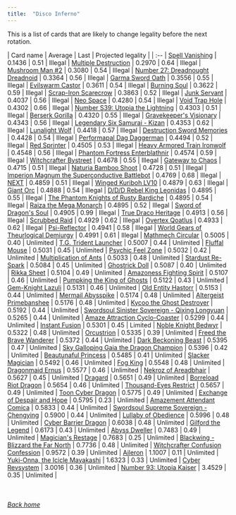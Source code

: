```yaml
---
title:  "Disco Inferno"
---
```


This is a list of cards that are likely to change legality before the next rotation.

| Card name | Average | Last | Projected legality |
| :-- |
[Spell Vanishing](https://db.ygoprodeck.com/card/?search=Spell%20Vanishing) | 0.1436 | 0.51 | Illegal |
[Multiple Destruction](https://db.ygoprodeck.com/card/?search=Multiple%20Destruction) | 0.2970 | 0.64 | Illegal |
[Mushroom Man #2](https://db.ygoprodeck.com/card/?search=Mushroom%20Man%20#2) | 0.3080 | 0.54 | Illegal |
[Number 27: Dreadnought Dreadnoid](https://db.ygoprodeck.com/card/?search=Number%2027:%20Dreadnought%20Dreadnoid) | 0.3364 | 0.56 | Illegal |
[Garma Sword Oath](https://db.ygoprodeck.com/card/?search=Garma%20Sword%20Oath) | 0.3556 | 0.55 | Illegal |
[Evilswarm Castor](https://db.ygoprodeck.com/card/?search=Evilswarm%20Castor) | 0.3611 | 0.54 | Illegal |
[Burning Soul](https://db.ygoprodeck.com/card/?search=Burning%20Soul) | 0.3622 | 0.59 | Illegal |
[Scrap-Iron Scarecrow](https://db.ygoprodeck.com/card/?search=Scrap-Iron%20Scarecrow) | 0.3863 | 0.52 | Illegal |
[Junk Servant](https://db.ygoprodeck.com/card/?search=Junk%20Servant) | 0.4037 | 0.56 | Illegal |
[Neo Space](https://db.ygoprodeck.com/card/?search=Neo%20Space) | 0.4280 | 0.54 | Illegal |
[Void Trap Hole](https://db.ygoprodeck.com/card/?search=Void%20Trap%20Hole) | 0.4302 | 0.66 | Illegal |
[Number S39: Utopia the Lightning](https://db.ygoprodeck.com/card/?search=Number%20S39:%20Utopia%20the%20Lightning) | 0.4303 | 0.51 | Illegal |
[Berserk Gorilla](https://db.ygoprodeck.com/card/?search=Berserk%20Gorilla) | 0.4320 | 0.55 | Illegal |
[Gravekeeper's Visionary](https://db.ygoprodeck.com/card/?search=Gravekeeper's%20Visionary) | 0.4343 | 0.56 | Illegal |
[Legendary Six Samurai - Kizan](https://db.ygoprodeck.com/card/?search=Legendary%20Six%20Samurai%20-%20Kizan) | 0.4353 | 0.62 | Illegal |
[Lunalight Wolf](https://db.ygoprodeck.com/card/?search=Lunalight%20Wolf) | 0.4418 | 0.57 | Illegal |
[Destruction Sword Memories](https://db.ygoprodeck.com/card/?search=Destruction%20Sword%20Memories) | 0.4428 | 0.54 | Illegal |
[Performapal Dag Daggerman](https://db.ygoprodeck.com/card/?search=Performapal%20Dag%20Daggerman) | 0.4494 | 0.52 | Illegal |
[Red Sprinter](https://db.ygoprodeck.com/card/?search=Red%20Sprinter) | 0.4505 | 0.53 | Illegal |
[Heavy Armored Train Ironwolf](https://db.ygoprodeck.com/card/?search=Heavy%20Armored%20Train%20Ironwolf) | 0.4548 | 0.56 | Illegal |
[Phantom Fortress Enterblathnir](https://db.ygoprodeck.com/card/?search=Phantom%20Fortress%20Enterblathnir) | 0.4574 | 0.59 | Illegal |
[Witchcrafter Bystreet](https://db.ygoprodeck.com/card/?search=Witchcrafter%20Bystreet) | 0.4678 | 0.55 | Illegal |
[Gateway to Chaos](https://db.ygoprodeck.com/card/?search=Gateway%20to%20Chaos) | 0.4715 | 0.51 | Illegal |
[Naturia Bamboo Shoot](https://db.ygoprodeck.com/card/?search=Naturia%20Bamboo%20Shoot) | 0.4728 | 0.51 | Illegal |
[Imperion Magnum the Superconductive Battlebot](https://db.ygoprodeck.com/card/?search=Imperion%20Magnum%20the%20Superconductive%20Battlebot) | 0.4769 | 0.68 | Illegal |
[NEXT](https://db.ygoprodeck.com/card/?search=NEXT) | 0.4859 | 0.51 | Illegal |
[Winged Kuriboh LV10](https://db.ygoprodeck.com/card/?search=Winged%20Kuriboh%20LV10) | 0.4879 | 0.63 | Illegal |
[Giant Orc](https://db.ygoprodeck.com/card/?search=Giant%20Orc) | 0.4888 | 0.54 | Illegal |
[D/D/D Rebel King Leonidas](https://db.ygoprodeck.com/card/?search=D/D/D%20Rebel%20King%20Leonidas) | 0.4895 | 0.55 | Illegal |
[The Phantom Knights of Rusty Bardiche](https://db.ygoprodeck.com/card/?search=The%20Phantom%20Knights%20of%20Rusty%20Bardiche) | 0.4895 | 0.54 | Illegal |
[Raiza the Mega Monarch](https://db.ygoprodeck.com/card/?search=Raiza%20the%20Mega%20Monarch) | 0.4895 | 0.52 | Illegal |
[Sword of Dragon's Soul](https://db.ygoprodeck.com/card/?search=Sword%20of%20Dragon's%20Soul) | 0.4905 | 0.99 | Illegal |
[True Draco Heritage](https://db.ygoprodeck.com/card/?search=True%20Draco%20Heritage) | 0.4913 | 0.56 | Illegal |
[Scrubbed Raid](https://db.ygoprodeck.com/card/?search=Scrubbed%20Raid) | 0.4929 | 0.62 | Illegal |
[Overtex Qoatlus](https://db.ygoprodeck.com/card/?search=Overtex%20Qoatlus) | 0.4933 | 0.62 | Illegal |
[Psi-Reflector](https://db.ygoprodeck.com/card/?search=Psi-Reflector) | 0.4941 | 0.58 | Illegal |
[World Gears of Theurlogical Demiurgy](https://db.ygoprodeck.com/card/?search=World%20Gears%20of%20Theurlogical%20Demiurgy) | 0.4991 | 0.61 | Illegal |
[Mathmech Circular](https://db.ygoprodeck.com/card/?search=Mathmech%20Circular) | 0.5005 | 0.40 | Unlimited |
[T.G. Trident Launcher](https://db.ygoprodeck.com/card/?search=T.G.%20Trident%20Launcher) | 0.5007 | 0.44 | Unlimited |
[Fluffal Mouse](https://db.ygoprodeck.com/card/?search=Fluffal%20Mouse) | 0.5031 | 0.45 | Unlimited |
[Psychic Feel Zone](https://db.ygoprodeck.com/card/?search=Psychic%20Feel%20Zone) | 0.5032 | 0.42 | Unlimited |
[Multiplication of Ants](https://db.ygoprodeck.com/card/?search=Multiplication%20of%20Ants) | 0.5033 | 0.48 | Unlimited |
[Stardust Re-Spark](https://db.ygoprodeck.com/card/?search=Stardust%20Re-Spark) | 0.5084 | 0.45 | Unlimited |
[Ghostrick Doll](https://db.ygoprodeck.com/card/?search=Ghostrick%20Doll) | 0.5087 | 0.40 | Unlimited |
[Rikka Sheet](https://db.ygoprodeck.com/card/?search=Rikka%20Sheet) | 0.5104 | 0.49 | Unlimited |
[Amazoness Fighting Spirit](https://db.ygoprodeck.com/card/?search=Amazoness%20Fighting%20Spirit) | 0.5107 | 0.46 | Unlimited |
[Pumpking the King of Ghosts](https://db.ygoprodeck.com/card/?search=Pumpking%20the%20King%20of%20Ghosts) | 0.5122 | 0.43 | Unlimited |
[Gem-Knight Lazuli](https://db.ygoprodeck.com/card/?search=Gem-Knight%20Lazuli) | 0.5131 | 0.46 | Unlimited |
[Old Entity Hastorr](https://db.ygoprodeck.com/card/?search=Old%20Entity%20Hastorr) | 0.5153 | 0.44 | Unlimited |
[Mermail Abysspike](https://db.ygoprodeck.com/card/?search=Mermail%20Abysspike) | 0.5174 | 0.48 | Unlimited |
[Altergeist Primebanshee](https://db.ygoprodeck.com/card/?search=Altergeist%20Primebanshee) | 0.5176 | 0.48 | Unlimited |
[Kycoo the Ghost Destroyer](https://db.ygoprodeck.com/card/?search=Kycoo%20the%20Ghost%20Destroyer) | 0.5192 | 0.44 | Unlimited |
[Swordsoul Sinister Sovereign - Qixing Longyuan](https://db.ygoprodeck.com/card/?search=Swordsoul%20Sinister%20Sovereign%20-%20Qixing%20Longyuan) | 0.5265 | 0.44 | Unlimited |
[Amaze Attraction Cyclo-Coaster](https://db.ygoprodeck.com/card/?search=Amaze%20Attraction%20Cyclo-Coaster) | 0.5299 | 0.44 | Unlimited |
[Instant Fusion](https://db.ygoprodeck.com/card/?search=Instant%20Fusion) | 0.5301 | 0.45 | Limited |
[Noble Knight Bedwyr](https://db.ygoprodeck.com/card/?search=Noble%20Knight%20Bedwyr) | 0.5322 | 0.48 | Unlimited |
[Orcustrion](https://db.ygoprodeck.com/card/?search=Orcustrion) | 0.5335 | 0.39 | Unlimited |
[Freed the Brave Wanderer](https://db.ygoprodeck.com/card/?search=Freed%20the%20Brave%20Wanderer) | 0.5372 | 0.44 | Unlimited |
[Dark Beckoning Beast](https://db.ygoprodeck.com/card/?search=Dark%20Beckoning%20Beast) | 0.5395 | 0.47 | Unlimited |
[Sky Galloping Gaia the Dragon Champion](https://db.ygoprodeck.com/card/?search=Sky%20Galloping%20Gaia%20the%20Dragon%20Champion) | 0.5396 | 0.42 | Unlimited |
[Beautunaful Princess](https://db.ygoprodeck.com/card/?search=Beautunaful%20Princess) | 0.5485 | 0.41 | Unlimited |
[Slacker Magician](https://db.ygoprodeck.com/card/?search=Slacker%20Magician) | 0.5492 | 0.46 | Unlimited |
[Fog King](https://db.ygoprodeck.com/card/?search=Fog%20King) | 0.5548 | 0.48 | Unlimited |
[Dragonmaid Ernus](https://db.ygoprodeck.com/card/?search=Dragonmaid%20Ernus) | 0.5577 | 0.46 | Unlimited |
[Nekroz of Areadbhair](https://db.ygoprodeck.com/card/?search=Nekroz%20of%20Areadbhair) | 0.5627 | 0.45 | Unlimited |
[Dragard](https://db.ygoprodeck.com/card/?search=Dragard) | 0.5651 | 0.49 | Unlimited |
[Borreload Riot Dragon](https://db.ygoprodeck.com/card/?search=Borreload%20Riot%20Dragon) | 0.5654 | 0.46 | Unlimited |
[Thousand-Eyes Restrict](https://db.ygoprodeck.com/card/?search=Thousand-Eyes%20Restrict) | 0.5657 | 0.49 | Unlimited |
[Toon Cyber Dragon](https://db.ygoprodeck.com/card/?search=Toon%20Cyber%20Dragon) | 0.5775 | 0.49 | Unlimited |
[Exchange of Despair and Hope](https://db.ygoprodeck.com/card/?search=Exchange%20of%20Despair%20and%20Hope) | 0.5795 | 0.23 | Unlimited |
[Amazement Attendant Comica](https://db.ygoprodeck.com/card/?search=Amazement%20Attendant%20Comica) | 0.5833 | 0.44 | Unlimited |
[Swordsoul Supreme Sovereign - Chengying](https://db.ygoprodeck.com/card/?search=Swordsoul%20Supreme%20Sovereign%20-%20Chengying) | 0.5900 | 0.44 | Unlimited |
[Lullaby of Obedience](https://db.ygoprodeck.com/card/?search=Lullaby%20of%20Obedience) | 0.5996 | 0.48 | Unlimited |
[Cyber Barrier Dragon](https://db.ygoprodeck.com/card/?search=Cyber%20Barrier%20Dragon) | 0.6038 | 0.48 | Unlimited |
[Gilford the Legend](https://db.ygoprodeck.com/card/?search=Gilford%20the%20Legend) | 0.6173 | 0.43 | Unlimited |
[Abyss Dweller](https://db.ygoprodeck.com/card/?search=Abyss%20Dweller) | 0.7483 | 0.49 | Unlimited |
[Magician's Restage](https://db.ygoprodeck.com/card/?search=Magician's%20Restage) | 0.7683 | 0.25 | Unlimited |
[Blackwing - Blizzard the Far North](https://db.ygoprodeck.com/card/?search=Blackwing%20-%20Blizzard%20the%20Far%20North) | 0.7736 | 0.48 | Unlimited |
[Witchcrafter Confusion Confession](https://db.ygoprodeck.com/card/?search=Witchcrafter%20Confusion%20Confession) | 0.9572 | 0.39 | Unlimited |
[Aileron](https://db.ygoprodeck.com/card/?search=Aileron) | 1.1007 | 0.11 | Unlimited |
[Yuki-Onna, the Icicle Mayakashi](https://db.ygoprodeck.com/card/?search=Yuki-Onna,%20the%20Icicle%20Mayakashi) | 1.6323 | 0.33 | Unlimited |
[Cyber Revsystem](https://db.ygoprodeck.com/card/?search=Cyber%20Revsystem) | 3.0016 | 0.36 | Unlimited |
[Number 93: Utopia Kaiser](https://db.ygoprodeck.com/card/?search=Number%2093:%20Utopia%20Kaiser) | 3.4529 | 0.35 | Unlimited |

<br>

###### [Back home](index)